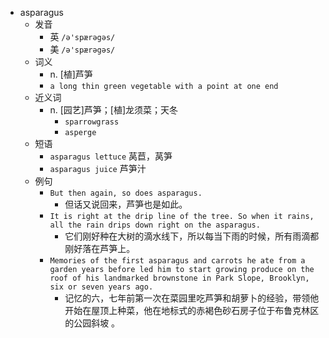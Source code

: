 - asparagus
  - 发音
    - 英 `/ə'spærəgəs/`
    - 美 `/ə'spærəgəs/`
  - 词义
    - n. [植]芦笋
    - `a long thin green vegetable with a point at one end`
  - 近义词
    - n. [园艺]芦笋；[植]龙须菜；天冬
      - `sparrowgrass`
      - `asperge`
  - 短语
    - `asparagus lettuce` 莴苣，莴笋 
    - `asparagus juice` 芦笋汁 
  - 例句
    - `But then again, so does asparagus.`
      - 但话又说回来，芦笋也是如此。
    - `It is right at the drip line of the tree. So when it rains, all the rain drips down right on the asparagus.`
      - 它们刚好种在大树的滴水线下，所以每当下雨的时候，所有雨滴都刚好落在芦笋上。
    - `Memories of the first asparagus and carrots he ate from a garden years before led him to start growing produce on the roof of his landmarked brownstone in Park Slope, Brooklyn, six or seven years ago.`
      - 记忆的六，七年前第一次在菜园里吃芦笋和胡萝卜的经验，带领他开始在屋顶上种菜，他在地标式的赤褐色砂石房子位于布鲁克林区的公园斜坡 。

